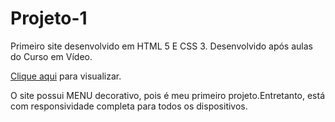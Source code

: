 # Projeto-1
Primeiro site desenvolvido em HTML 5 E CSS 3.
Desenvolvido após aulas do Curso em Vídeo.

[Clique aqui](https://dwdaa.github.io/Projeto-1/) para visualizar.

O site possui MENU decorativo, pois é meu primeiro projeto.Entretanto, está com responsividade completa para todos os dispositivos.
